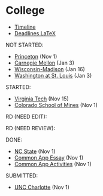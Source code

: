 # College

- [Timeline](timeline.md)
- [Deadlines LaTeX](deadlines.tex)

NOT STARTED:
- [Princeton](princeton.md) (Nov 1)
- [Carnegie Mellon](carnegie-mellon.md) (Jan 3)
- [Wisconsin-Madison](wisconsin-madison.md) (Jan 16)
- [Washington at St. Louis](washington-at-st.-louis.md) (Jan 3)

STARTED:
- [Virginia Tech](virginia-tech.md) (Nov 15)
- [Colorado School of Mines](colorado-school-of-mines.md) (Nov 1)

RD (NEED EDIT):

RD (NEED REVIEW):

DONE:
- [NC State](nc-state.md) (Nov 1)
- [Common App Essay](common-app-essay.md) (Nov 1)
- [Common App Activities](common-app-activities.md) (Nov 1)

SUBMITTED:
- [UNC Charlotte](unc-charlotte.md) (Nov 1)

